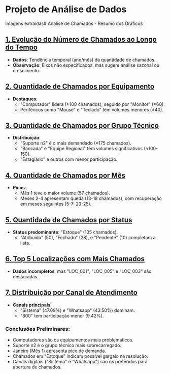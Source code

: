 # Projeto de Análise de Dados

Imagens extraídas# Análise de Chamados - Resumo dos Gráficos

## [1. Evolução do Número de Chamados ao Longo do Tempo](reports\evolucao_chamados_ao_longo_tempo.png)
- **Dados**: Tendência temporal (ano/mês) da quantidade de chamados.  
- **Observação**: Eixos não especificados, mas sugere análise sazonal ou crescimento.  

## [2. Quantidade de Chamados por Equipamento](reports\quantitativo_chamados_por_equipamento.png)  
- **Destaques**:  
  - "Computador" lidera (≈100 chamados), seguido por "Monitor" (≈60).  
  - Periféricos como "Mouse" e "Teclado" têm volumes menores (≤40).  

## [3. Quantidade de Chamados por Grupo Técnico](reports\quantitativo_chamados_por_grupo_tecnico.png) 
- **Distribuição**:  
  - "Suporte n2" é o mais demandado (≈175 chamados).  
  - "Bancada" e "Equipe Regional" têm volumes significativos (≈100-150).  
  - "Estagiário" e outros com menor participação.  

## [4. Quantidade de Chamados por Mês](reports\quantitativo_chamados_por_mes.png)
- **Picos**:  
  - Mês 1 teve o maior volume (57 chamados).  
  - Meses 2-4 apresentam queda (13-18 chamados), com recuperação em meses seguintes (5-7: 23-25).  

## [5. Quantidade de Chamados por Status](reports\quantitativo_chamados_por_status.png)  
- **Status predominante**: "Estoque" (135 chamados).  
  - "Atribuído" (50), "Fechado" (28), e "Pendente" (10) completam a lista.  

## [6. Top 5 Localizações com Mais Chamados](reports\top5_localizacao_chamados.png)  
- **Dados incompletos**, mas "LOC_001", "LOC_005" e "LOC_003" são destacadas.  

## [7. Distribuição por Canal de Atendimento](reports\distribuicao_chamados_por_canal_atendimento.png) 
- **Canais principais**:  
  - "Sistema" (47.09%) e "Whatsapp" (43.50%) dominam.  
  - "800" tem participação menor (9.42%).  

### Conclusões Preliminares:  
- Computadores são os equipamentos mais problemáticos.  
- Suporte n2 é o grupo técnico mais sobrecarregado.  
- Janeiro (Mês 1) apresenta pico de demanda.  
- Chamados em "Estoque" indicam possível gargalo na resolução.  
- Canais digitais ("Sistema" e "Whatsapp") são os preferidos para abertura de chamados.  
